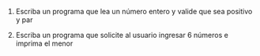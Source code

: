 1. Escriba un programa que lea un número entero y valide que sea positivo y par

2. Escriba un programa que solicite al usuario ingresar 6 números e imprima el menor